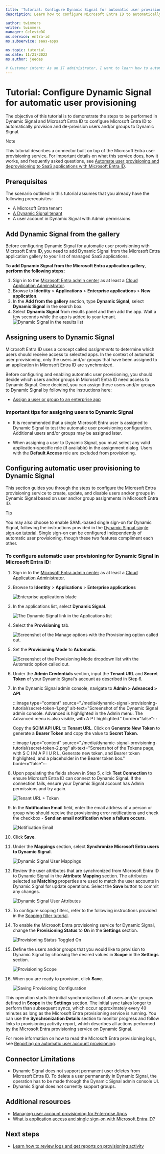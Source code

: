 ```yaml
---
title: 'Tutorial: Configure Dynamic Signal for automatic user provisioning with Microsoft Entra ID'
description: Learn how to configure Microsoft Entra ID to automatically provision and de-provision user accounts to Dynamic Signal.

author: twimmers
writer: twimmers
manager: CelesteDG
ms.service: entra-id
ms.subservice: saas-apps

ms.topic: tutorial
ms.date: 11/21/2022
ms.author: jeedes

# Customer intent: As an IT administrator, I want to learn how to automatically provision and deprovision user accounts from Microsoft Entra ID to Dynamic Signal so that I can streamline the user management process and ensure that users have the appropriate access to Dynamic Signal.
---
```


# Tutorial: Configure Dynamic Signal for automatic user provisioning

The objective of this tutorial is to demonstrate the steps to be performed in Dynamic Signal and Microsoft Entra ID to configure Microsoft Entra ID to automatically provision and de-provision users and/or groups to Dynamic Signal.

> [!NOTE]
> This tutorial describes a connector built on top of the Microsoft Entra user provisioning service. For important details on what this service does, how it works, and frequently asked questions, see [Automate user provisioning and deprovisioning to SaaS applications with Microsoft Entra ID](~/identity/app-provisioning/user-provisioning.md).
>

## Prerequisites

The scenario outlined in this tutorial assumes that you already have the following prerequisites:

* A Microsoft Entra tenant
* [A Dynamic Signal tenant](https://dynamicsignal.com/)
* A user account in Dynamic Signal with Admin permissions.

## Add Dynamic Signal from the gallery

Before configuring Dynamic Signal for automatic user provisioning with Microsoft Entra ID, you need to add Dynamic Signal from the Microsoft Entra application gallery to your list of managed SaaS applications.

**To add Dynamic Signal from the Microsoft Entra application gallery, perform the following steps:**

1. Sign in to the [Microsoft Entra admin center](https://entra.microsoft.com) as at least a [Cloud Application Administrator](~/identity/role-based-access-control/permissions-reference.md#cloud-application-administrator).
1. Browse to **Identity** > **Applications** > **Enterprise applications** > **New application**.
1. In the **Add from the gallery** section, type **Dynamic Signal**, select **Dynamic Signal** in the search box.
1. Select **Dynamic Signal** from results panel and then add the app. Wait a few seconds while the app is added to your tenant.
	![Dynamic Signal in the results list](common/search-new-app.png)

## Assigning users to Dynamic Signal

Microsoft Entra ID uses a concept called *assignments* to determine which users should receive access to selected apps. In the context of automatic user provisioning, only the users and/or groups that have been assigned to an application in Microsoft Entra ID are synchronized.

Before configuring and enabling automatic user provisioning, you should decide which users and/or groups in Microsoft Entra ID need access to Dynamic Signal. Once decided, you can assign these users and/or groups to Dynamic Signal by following the instructions here:

* [Assign a user or group to an enterprise app](~/identity/enterprise-apps/assign-user-or-group-access-portal.md)

### Important tips for assigning users to Dynamic Signal

* It is recommended that a single Microsoft Entra user is assigned to Dynamic Signal to test the automatic user provisioning configuration. Additional users and/or groups may be assigned later.

* When assigning a user to Dynamic Signal, you must select any valid application-specific role (if available) in the assignment dialog. Users with the **Default Access** role are excluded from provisioning.

## Configuring automatic user provisioning to Dynamic Signal 

This section guides you through the steps to configure the Microsoft Entra provisioning service to create, update, and disable users and/or groups in Dynamic Signal based on user and/or group assignments in Microsoft Entra ID.

> [!TIP]
> You may also choose to enable SAML-based single sign-on for Dynamic Signal, following the instructions provided in the [Dynamic Signal single sign-on tutorial](dynamicsignal-tutorial.md). Single sign-on can be configured independently of automatic user provisioning, though these two features compliment each other.

<a name='to-configure-automatic-user-provisioning-for-dynamic-signal-in-azure-ad'></a>

### To configure automatic user provisioning for Dynamic Signal in Microsoft Entra ID:

1. Sign in to the [Microsoft Entra admin center](https://entra.microsoft.com) as at least a [Cloud Application Administrator](~/identity/role-based-access-control/permissions-reference.md#cloud-application-administrator).
1. Browse to **Identity** > **Applications** > **Enterprise applications**

	![Enterprise applications blade](common/enterprise-applications.png)

1. In the applications list, select **Dynamic Signal**.

	![The Dynamic Signal link in the Applications list](common/all-applications.png)

3. Select the **Provisioning** tab.

	![Screenshot of the Manage options with the Provisioning option called out.](common/provisioning.png)

4. Set the **Provisioning Mode** to **Automatic**.

	![Screenshot of the Provisioning Mode dropdown list with the Automatic option called out.](common/provisioning-automatic.png)

5. Under the **Admin Credentials** section, input the **Tenant URL** and **Secret Token** of your Dynamic Signal's account as described in Step 6.

6. In the Dynamic Signal admin console, navigate to **Admin > Advanced > API**.

	:::image type="content" source="./media/dynamic-signal-provisioning-tutorial/secret-token-1.png" alt-text="Screenshot of the Dynamic Signal admin console. Advanced is highlighted in the Admin menu. The Advanced menu is also visible, with A P I highlighted." border="false":::

	Copy the **SCIM API URL** to **Tenant URL**. Click on **Generate New Token** to generate a **Bearer Token** and copy the value to **Secret Token**.

	:::image type="content" source="./media/dynamic-signal-provisioning-tutorial/secret-token-2.png" alt-text="Screenshot of the Tokens page, with S C I M A P I U R L, Generate new token, and Bearer token highlighted, and a placeholder in the Bearer token box." border="false":::

7. Upon populating the fields shown in Step 5, click **Test Connection** to ensure Microsoft Entra ID can connect to Dynamic Signal. If the connection fails, ensure your Dynamic Signal account has Admin permissions and try again.

	![Tenant URL + Token](common/provisioning-testconnection-tenanturltoken.png)

8. In the **Notification Email** field, enter the email address of a person or group who should receive the provisioning error notifications and check the checkbox - **Send an email notification when a failure occurs**.

	![Notification Email](common/provisioning-notification-email.png)

9. Click **Save**.

10. Under the **Mappings** section, select **Synchronize Microsoft Entra users to Dynamic Signal**.

	![Dynamic Signal User Mappings](media/dynamic-signal-provisioning-tutorial/user-mappings.png)

11. Review the user attributes that are synchronized from Microsoft Entra ID to Dynamic Signal in the **Attribute Mapping** section. The attributes selected as **Matching** properties are used to match the user accounts in Dynamic Signal for update operations. Select the **Save** button to commit any changes.

	![Dynamic Signal User Attributes](media/dynamic-signal-provisioning-tutorial/user-mapping-attributes.png)

12. To configure scoping filters, refer to the following instructions provided in the [Scoping filter tutorial](~/identity/app-provisioning/define-conditional-rules-for-provisioning-user-accounts.md).

13. To enable the Microsoft Entra provisioning service for Dynamic Signal, change the **Provisioning Status** to **On** in the **Settings** section.

	![Provisioning Status Toggled On](common/provisioning-toggle-on.png)

14. Define the users and/or groups that you would like to provision to Dynamic Signal by choosing the desired values in **Scope** in the **Settings** section.

	![Provisioning Scope](common/provisioning-scope.png)

15. When you are ready to provision, click **Save**.

	![Saving Provisioning Configuration](common/provisioning-configuration-save.png)

This operation starts the initial synchronization of all users and/or groups defined in **Scope** in the **Settings** section. The initial sync takes longer to perform than subsequent syncs, which occur approximately every 40 minutes as long as the Microsoft Entra provisioning service is running. You can use the **Synchronization Details** section to monitor progress and follow links to provisioning activity report, which describes all actions performed by the Microsoft Entra provisioning service on Dynamic Signal.

For more information on how to read the Microsoft Entra provisioning logs, see [Reporting on automatic user account provisioning](~/identity/app-provisioning/check-status-user-account-provisioning.md).

## Connector Limitations

* Dynamic Signal does not support permanent user deletes from Microsoft Entra ID. To delete a user permanently in Dynamic Signal, the operation has to be made through the Dynamic Signal admin console UI. 
* Dynamic Signal does not currently support groups.

## Additional resources

* [Managing user account provisioning for Enterprise Apps](~/identity/app-provisioning/configure-automatic-user-provisioning-portal.md)
* [What is application access and single sign-on with Microsoft Entra ID?](~/identity/enterprise-apps/what-is-single-sign-on.md)

## Next steps

* [Learn how to review logs and get reports on provisioning activity](~/identity/app-provisioning/check-status-user-account-provisioning.md)
